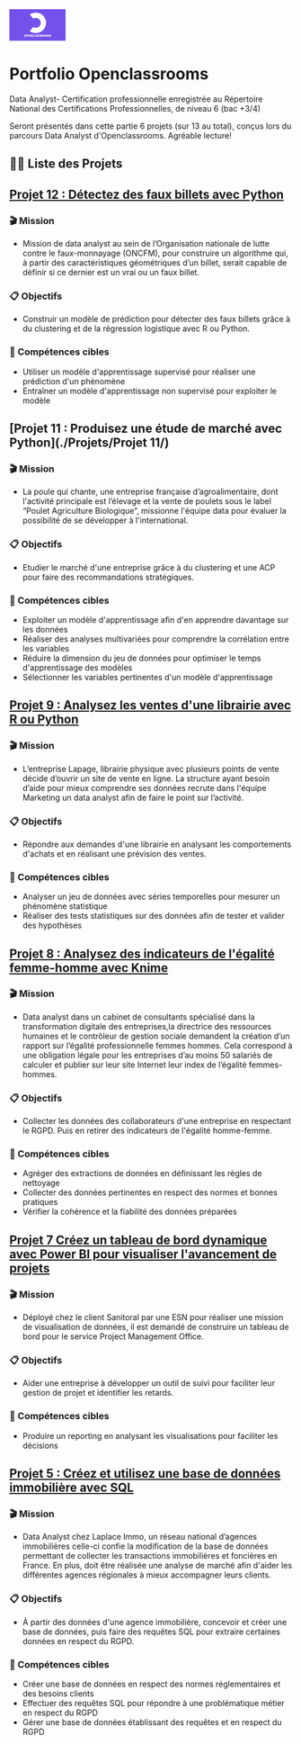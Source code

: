 <img src='./téléchargé.png' width=100x />

# Portfolio Openclassrooms
 Data Analyst- Certification professionnelle enregistrée au Répertoire National des Certifications Professionnelles, de niveau 6 (bac +3/4) 

Seront présentés dans cette partie 6 projets (sur 13 au total), conçus lors du parcours Data Analyst d'Openclassrooms.
Agréable lecture!

## 👨‍💻 Liste des Projets 

## [Projet 12 : Détectez des faux billets avec Python](./projets/projet-10/)<br>

### 🎬 Mission
 * Mission de data analyst au sein de l’Organisation nationale de lutte contre le faux-monnayage (ONCFM), pour construire un algorithme
   qui, à partir des caractéristiques géométriques d’un billet, serait capable de définir si ce dernier est un vrai ou un faux billet.


### &#128203; Objectifs
 * Construir un modèle de prédiction pour détecter des faux billets grâce à du clustering et de la régression logistique avec R ou Python.

### &#127919; Compétences cibles
 * Utiliser un modèle d'apprentissage supervisé pour réaliser une prédiction d'un phénomène
 * Entraîner un modèle d'apprentissage non supervisé pour exploiter le modèle

## [Projet 11 : Produisez une étude de marché avec Python](./Projets/Projet 11/)<br>

### 🎬 Mission
 * La poule qui chante, une entreprise française d’agroalimentaire, dont l'activité principale est l’élevage et la vente de poulets
   sous le label “Poulet Agriculture Biologique”, missionne l'équipe data pour évaluer la possibilité de se développer à l'international.

### &#128203; Objectifs
 * Etudier le marché d'une entreprise grâce à du clustering et une ACP pour faire des recommandations stratégiques.


### &#127919; Compétences cibles
 * Exploiter un modèle d'apprentissage afin d'en apprendre davantage sur les données
 * Réaliser des analyses multivariées pour comprendre la corrélation entre les variables
 * Réduire la dimension du jeu de données pour optimiser le temps d'apprentissage des modèles
 * Sélectionner les variables pertinentes d'un modèle d'apprentissage

## [Projet 9 : Analysez les ventes d'une librairie avec R ou Python](./projets/projet-8/)<br>

### 🎬 Mission
 * L’entreprise Lapage, librairie physique avec plusieurs points de vente décide d’ouvrir un site de vente en ligne. 
   La structure ayant besoin d’aide pour mieux comprendre ses données recrute dans l'équipe Marketing un data analyst afin de faire
   le point sur l’activité. 
  

### &#128203; Objectifs
 * Répondre aux demandes d'une librairie en analysant les comportements d'achats et en réalisant une prévision des ventes.

### &#127919; Compétences cibles
 * Analyser un jeu de données avec séries temporelles pour mesurer un phénomène statistique
 * Réaliser des tests statistiques sur des données afin de tester et valider des hypothèses

## [Projet 8 : Analysez des indicateurs de l'égalité femme-homme avec Knime](./projets/projet-7/)<br>

### 🎬 Mission
 * Data analyst dans un cabinet de consultants spécialisé dans la transformation digitale des entreprises,la directrice des ressources humaines
   et le contrôleur de gestion sociale demandent la création d’un rapport sur l’égalité professionnelle femmes hommes.
   Cela correspond à une obligation légale pour les entreprises d’au moins 50 salariés de calculer et publier sur leur site Internet
   leur index de l’égalité femmes-hommes.

### &#128203; Objectifs
 * Collecter les données des collaborateurs d'une entreprise en respectant le RGPD. Puis en retirer des indicateurs de l'égalité homme-femme.

### &#127919; Compétences cibles
  * Agréger des extractions de données en définissant les règles de nettoyage
  * Collecter des données pertinentes en respect des normes et bonnes pratiques
  * Vérifier la cohérence et la fiabilité des données préparées

## [Projet 7 Créez un tableau de bord dynamique avec Power BI pour visualiser l'avancement de projets](./projets/projet-6/)<br>

### 🎬 Mission
 * Déployé chez le client Sanitoral par une ESN pour réaliser une mission de visualisation de données,
   il est demandé de construire un tableau de bord pour le service Project Management Office.
   
### &#128203; Objectifs
 * Aider une entreprise à développer un outil de suivi pour faciliter leur gestion de projet et identifier les retards.

### &#127919; Compétences cibles
  * Produire un reporting en analysant les visualisations pour faciliter les décisions


## [Projet 5 : Créez et utilisez une base de données immobilière avec SQL](./projets/projet-5/)<br>

### 🎬 Mission
  * Data Analyst chez Laplace Immo, un réseau national d’agences immobilières celle-ci confie la modification de la base de données permettant
    de collecter les transactions immobilières et foncières en France. En plus, doit être réalisée une analyse de marché afin d'aider les différentes
    agences régionales à mieux accompagner leurs clients.

### &#128203; Objectifs
 * À partir des données d'une agence immobilière, concevoir et créer une base de données, puis faire des requêtes SQL pour extraire
   certaines données en respect du RGPD.

### &#127919; Compétences cibles
  * Créer une base de données en respect des normes réglementaires et des besoins clients
  * Effectuer des requêtes SQL pour répondre à une problématique métier en respect du RGPD
  * Gérer une base de données établissant des requêtes et en respect du RGPD


